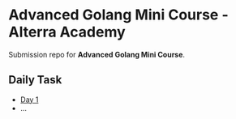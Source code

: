 # Advanced Golang Mini Course - Alterra Academy

Submission repo for **Advanced Golang Mini Course**.

## Daily Task

- [Day 1](day-1/)
- ...